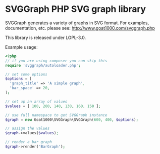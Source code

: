 SVGGraph PHP SVG graph library
==============================

SVGGraph generates a variety of graphs in SVG format.
For examples, documentation, etc. please see: http://www.goat1000.com/svggraph.php

This library is released under LGPL-3.0.

Example usage:

```php
<?php
// if you are using composer you can skip this
require 'svggraph/autoloader.php';

// set some options
$options = [
  'graph_title' => 'A simple graph',
  'bar_space' => 20,
];

// set up an array of values
$values = [ 100, 200, 140, 130, 160, 150 ];

// use full namespace to get SVGGraph instance
$graph = new Goat1000\SVGGraph\SVGGraph(600, 400, $options);

// assign the values
$graph->values($values);

// render a bar graph
$graph->render('BarGraph');

```
